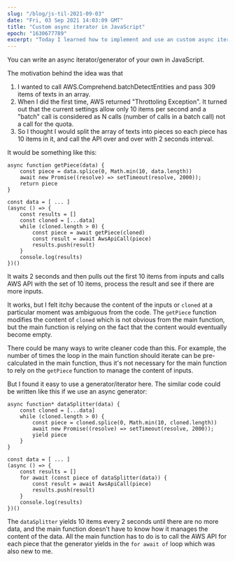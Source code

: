 ```yaml
---
slug: "/blog/js-til-2021-09-03"
date: "Fri, 03 Sep 2021 14:03:09 GMT"
title: "Custom async iterator in JavaScript"
epoch: "1630677789"
excerpt: "Today I learned how to implement and use an custom async iterator in JavaScript."
---
```


You can write an async iterator/generator of your own in JavaScript.

The motivation behind the idea was that

1. I wanted to call AWS.Comprehend.batchDetectEntities and pass 309 items of texts in an array.
1. When I did the first time, AWS returned "Throttoling Exception". It turned out that the current settings allow only 10 items per second and a "batch" call is considered as N calls (number of calls in a batch call) not a call for the quota.
1. So I thought I would split the array of texts into pieces so each piece has 10 items in it, and call the API over and over with 2 seconds interval.

It would be something like this:

```
async function getPiece(data) {
    const piece = data.splice(0, Math.min(10, data.length))
    await new Promise((resolve) => setTimeout(resolve, 2000));
    return piece
}

const data = [ ... ]
(async () => {
    const results = []
    const cloned = [...data]
    while (cloned.length > 0) {
        const piece = await getPiece(cloned)
        const result = await AwsApiCall(piece)
        results.push(result)
    }
    console.log(results)
})()
```

It waits 2 seconds and then pulls out the first 10 items from inputs and calls AWS API with the set of 10 items, process the result and see if there are more inputs.

It works, but I felt itchy because the content of the inputs or `cloned` at a particular moment was ambiguous from the code. The `getPiece` function modifies the content of `cloned` which is not obvious from the main function, but the main function is relying on the fact that the content would eventually become empty.

There could be many ways to write cleaner code than this. For example, the number of times the loop in the main function should iterate can be pre-calculated in the main function, thus it's not necessary for the main function to rely on the `getPiece` function to manage the content of inputs.

But I found it easy to use a generator/iterator here. The similar code could be written like this if we use an async generator:

```
async function* dataSplitter(data) {
    const cloned = [...data]
    while (cloned.length > 0) {
        const piece = cloned.splice(0, Math.min(10, cloned.length))
        await new Promise((resolve) => setTimeout(resolve, 2000));
        yield piece
    }
}

const data = [ ... ]
(async () => {
    const results = []
    for await (const piece of dataSplitter(data)) {
        const result = await AwsApiCall(piece)
        results.push(result)
    }
    console.log(results)
})()
```

The `dataSplitter` yields 10 items every 2 seconds until there are no more data, and the main function doesn't have to know how it manages the content of the data. All the main function has to do is to call the AWS API for each piece that the generator yields in the `for await of` loop which was also new to me.
